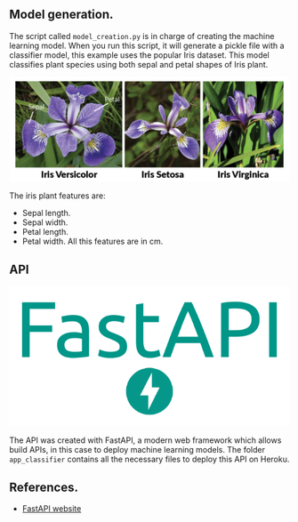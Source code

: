 ## Model generation.

The script called `model_creation.py` is in charge of creating the machine learning model. When you run this script, it will generate a pickle file with a classifier model, this example uses the popular Iris dataset. This model classifies plant species using both sepal and petal shapes of Iris plant.

![Iris plants](iris_plants.png)

The iris plant features are:
+ Sepal length.
+ Sepal width.
+ Petal length.
+ Petal width.
All this features are in cm.

## API

![FastAPI](fastapi_logo.png)

The API was created with FastAPI, a modern web framework which allows build APIs, in this case to deploy machine learning models. The folder `app_classifier` contains all the necessary files to deploy this API on Heroku. 

## References.

+ [FastAPI website](https://fastapi.tiangolo.com/)


